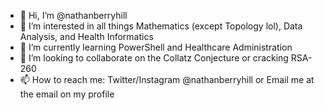 - 👋 Hi, I’m @nathanberryhill
- 👀 I’m interested in all things Mathematics (except Topology lol), Data Analysis, and Health Informatics
- 📗 I’m currently learning PowerShell and Healthcare Administration
- 🧮 I’m looking to collaborate on the Collatz Conjecture or cracking RSA-260
- 📫 How to reach me: Twitter/Instagram @nathanberryhill or Email me at the email on my profile

<!---
nathanberryhill/nathanberryhill is a ✨ special ✨ repository because its `README.md` (this file) appears on your GitHub profile.
You can click the Preview link to take a look at your changes.
--->
